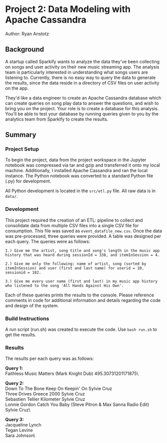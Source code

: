 # Project 2: Data Modeling with Apache Cassandra

Author: Ryan Anstotz

## Background

A startup called Sparkify wants to analyze the data they've been collecting on songs and user activity on their new music streaming app. The analysis team is particularly interested in understanding what songs users are listening to. Currently, there is no easy way to query the data to generate the results, since the data reside in a directory of CSV files on user activity on the app.

They'd like a data engineer to create an Apache Cassandra database which can create queries on song play data to answer the questions, and wish to bring you on the project. Your role is to create a database for this analysis. You'll be able to test your database by running queries given to you by the analytics team from Sparkify to create the results.

## Summary

### Project Setup

To begin the project, data from the project workspace in the Jupyter notebook was compressed via tar and gzip and transferred it onto my local machine. Additionally, I installed Apache Cassandra and ran the local instance. The Python notebook was converted to a standard Python file (.py) for development.

All Python development is located in the `src/etl.py` file. All raw data is in `data/`.

### Development

This project required the creation of an ETL: pipeline to collect and consolidate data from multiple CSV files into a single CSV file for consumption. This file was saved as `event_datafile_new.csv`. Once the data was pre-processed, three queries were provided. A table was designed per each query. The queries were as follows:

    1.) Give me the artist, song title and song's length in the music app history that was heard during sessionId = 338, and itemInSession = 4.

    2.) Give me only the following: name of artist, song (sorted by itemInSession) and user (first and last name) for userid = 10, sessionid = 182.

    3.) Give me every user name (first and last) in my music app history who listened to the song 'All Hands Against His Own'.

Each of these queries prints the results to the console. Please reference comments in code for additional information and details regarding the code and design of the system.

### Build Instructions

A run script (run.sh) was created to execute the code. Use `bash run.sh` to get the results.

### Results

The results per each query was as follows:

**Query 1:**\
Faithless Music Matters (Mark Knight Dub) 495.30731201171875\

**Query 2:**\
Down To The Bone Keep On Keepin' On Sylvie Cruz\
Three Drives Greece 2000 Sylvie Cruz\
Sebastien Tellier Kilometer Sylvie Cruz\
Lonnie Gordon Catch You Baby (Steve Pitron & Max Sanna Radio Edit) Sylvie Cruz\

**Query 3:**\
Jacqueline Lynch\
Tegan Levine\
Sara Johnson\
